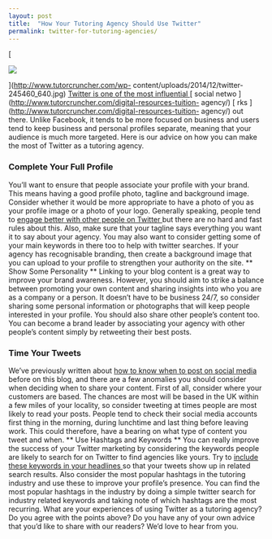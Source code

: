 ```yaml
---
layout: post
title:  "How Your Tutoring Agency Should Use Twitter"
permalink: twitter-for-tutoring-agencies/
---
```

[

<div class="img-holder full-width">
   <img src="{{ site.static}}/img/blogs/twitter-245460_640-300x300.jpg" alt-text="Twitter "/>
</div>

](http://www.tutorcruncher.com/wp-
content/uploads/2014/12/twitter-245460_640.jpg) [ Twitter is one of the most
influential ](http://www.tutorcruncher.com/digital-resources-tuition-agency/)
[ social netwo ](http://www.tutorcruncher.com/digital-resources-tuition-
agency/) [ rks ](http://www.tutorcruncher.com/digital-resources-tuition-
agency/) out there. Unlike Facebook, it tends to be more focused on business
and users tend to keep business and personal profiles separate, meaning that
your audience is much more targeted. Here is our advice on how you can make
the most of Twitter as a tutoring agency. 

### Complete Your Full Profile

You’ll want to ensure that people associate your profile with your brand. This
means having a good profile photo, tagline and background image. Consider
whether it would be more appropriate to have a photo of you as your profile
image or a photo of your logo. Generally speaking, people tend to [ engage
better with other people on Twitter
](http://www.tutorcruncher.com/5_core_marketing_activities_focus/) but there
are no hard and fast rules about this. Also, make sure that your tagline says
everything you want it to say about your agency. You may also want to consider
getting some of your main keywords in there too to help with twitter searches.
If your agency has recognisable branding, then create a background image that
you can upload to your profile to strengthen your authority on the site. **
Show Some Personality ** Linking to your blog content is a great way to
improve your brand awareness. However, you should aim to strike a balance
between promoting your own content and sharing insights into who you are as a
company or a person. It doesn’t have to be business 24/7, so consider sharing
some personal information or photographs that will keep people interested in
your profile. You should also share other people’s content too. You can become
a brand leader by associating your agency with other people’s content simply
by retweeting their best posts. 

### Time Your Tweets

We’ve previously
written about [ how to know when to post on social media
](http://www.tutorcruncher.com/know-post-social-media-2/) before on this blog,
and there are a few anomalies you should consider when deciding when to share
your content. First of all, consider where your customers are based. The
chances are most will be based in the UK within a few miles of your locality,
so consider tweeting at times people are most likely to read your posts.
People tend to check their social media accounts first thing in the morning,
during lunchtime and last thing before leaving work. This could therefore,
have a bearing on what type of content you tweet and when. ** Use Hashtags and
Keywords ** You can really improve the success of your Twitter marketing by
considering the keywords people are likely to search for on Twitter to find
agencies like yours. Try to [ include these keywords in your headlines
](http://www.tutorcruncher.com/optimize-tutoring-agencys-blog/) so that your
tweets show up in related search results. Also consider the most popular
hashtags in the tutoring industry and use these to improve your profile’s
presence. You can find the most popular hashtags in the industry by doing a
simple twitter search for industry related keywords and taking note of which
hashtags are the most recurring. What are your experiences of using Twitter as
a tutoring agency? Do you agree with the points above? Do you have any of your
own advice that you’d like to share with our readers? We’d love to hear from
you.
